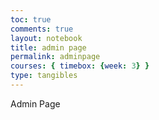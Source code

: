 ```yaml
---
toc: true
comments: true
layout: notebook
title: admin page
permalink: adminpage
courses: { timebox: {week: 3} }
type: tangibles
---
```

<html><head>Admin Page</head></html>